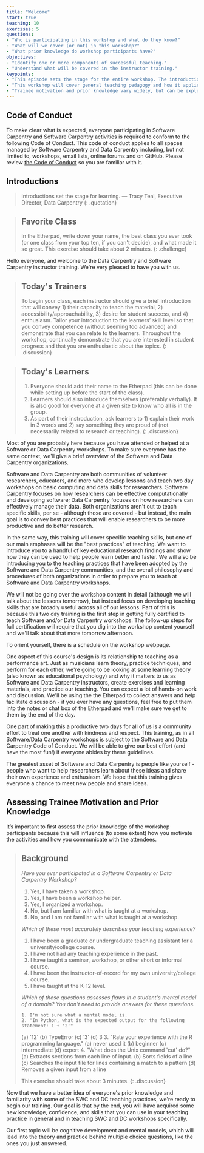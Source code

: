 ```yaml
---
title: "Welcome"
start: true
teaching: 10
exercises: 5
questions:
- "Who is participating in this workshop and what do they know?"
- "What will we cover (or not) in this workshop?"
- "What prior knowledge do workshop participants have?"
objectives:
- "Identify one or more components of successful teaching."
- "Understand what will be covered in the instructor training."
keypoints:
- "This episode sets the stage for the entire workshop. The introductions and excercises help everyone begin to develop a relationship and trust."
- "This workshop will cover general teaching pedagogy and how it applies specifically to Software and Data Carpentry."
- "Trainee motivation and prior knowledge vary widely, but can be explored with a quick multiple choice quiz."
---
```


## Code of Conduct

To make clear what is expected, everyone participating in Software Carpentry and Software Carpentry activities is required
to conform to the following Code of Conduct. This code of conduct applies to all spaces managed by Software Carpentry
and Data Carpentry including, but not limited to, workshops, email lists, online forums and on GitHub. Please review
[the Code of Conduct](https://software-carpentry.org/conduct/) so you are familiar with it.

## Introductions

> Introductions set the stage for learning.
> — Tracy Teal, Executive Director, Data Carpentry
{: .quotation}

> ## Favorite Class
>
> In the Etherpad, write down your name, the best class you ever
> took (or one class from your top ten, if you can't decide), and
> what made it so great.
> This exercise should take about 2 minutes.
{: .challenge}

Hello everyone, and welcome to the Data Carpentry and Software Carpentry
instructor training.  We're very pleased to have you with us.

> ## Today's Trainers
>
> To begin your class, each instructor should give a brief introduction that will convey 1) their capacity to teach the material, 2) accessibility/approachability, 3) desire for student success, and 4) enthusiasm. Tailor your introduction to the learners’ skill level so that you convey competence (without seeming too advanced) and demonstrate that you can relate to the learners. Throughout the workshop, continually demonstrate that you are interested in student progress and that you are enthusiastic about the topics.
{: .discussion}

> ## Today's Learners
>
> 1. Everyone should add their name to the Etherpad (this can be done while setting up before the start of the class).
> 1. Learners should also introduce themselves (preferably verbally). It is also good for everyone at a given site to know who all is in the group.
> 1. As part of their instroduction, ask learners to 1) explain their work in 3 words and 2) say something they are proud of (not necessarily related to research or teaching).
{: .discussion}

Most of you are probably here because you have attended or helped at
a Software or Data Carpentry workshops.  To make sure everyone has the
same context, we'll give a brief overview of the Software and Data
Carpentry organizations.

Software and Data Carpentry are
both communities of volunteer researchers, educators, and more who develop
lessons and teach two day workshops on basic computing and data skills for
researchers.  Software Carpentry focuses on how researchers can be effective
computationally and developing software; Data Carpentry focuses on how
researchers can effectively manage their data.
Both organizations aren't out to teach specific skills, per se - although those
are covered - but instead, the main goal is to convey best practices that will enable
researchers to be more productive and do better research.

In the same way, this training will cover specific teaching skills, but
one of our main emphases will be the "best practices" of teaching.  We
want to introduce you to a handful of key educational research
findings and show how they can be used to help people learn better
and faster.  We will also
be introducing you to the teaching practices that have been
adopted by the Software and Data Carpentry communities, and the
overall philosophy and procedures of both organizations in order
to prepare you to teach at Software and Data Carpentry workshops.

We will not be going
over the workshop content in detail (although we will talk about
the lessons tomorrow), but instead
focus on developing teaching skills that are broadly
useful across all of our lessons.  Part of this is because
this two day training is the first step in getting fully certified
to teach Software and/or Data Carpentry workshops.
The follow-up steps for full certification will require that you dig into the workshop
content yourself and we'll talk about that more tomorrow afternoon.

To orient yourself, there is a schedule on the workshop webpage.

One aspect of this course's design is its relationship to teaching
as a performance art.  Just as musicians learn theory, practice techniques,
and perform for each other, we're going to be looking at some learning
theory (also known as educational psychology) and why it matters to us
as Software and Data Carpentry instructors, create exercises and learning
materials, and practice our teaching.  You can expect a lot of
hands-on work and discussion.  We'll be using the the Etherpad to collect
answers and help facilitate discussion - if you ever have any questions,
feel free to put them into the notes or chat box of the Etherpad and we'll
make sure we get to them by the end of the day.

One part of making this a productive two days for all of us is a
community effort to treat one another with kindness and respect.  This
training, as in all Software/Data Carpentry workshops is subject to
the Software and Data Carpentry Code of Conduct.  We will be able to give our
best effort (and have the most fun!) if everyone abides by these guidelines.

The greatest asset of Software and
Data Carpentry is people like yourself - people who want to help
researchers learn about these ideas and share their own experience
and enthusiasm.  We hope that this training gives everyone a chance to
meet new people and share ideas.

## Assessing Trainee Motivation and Prior Knowledge

It’s important to first assess the prior knowledge of the workshop
participants because this will influence (to some extent) how you
motivate the activities and how you communicate with the attendees.

> ## Background
>
> *Have you ever participated in a Software Carpentry or Data Carpentry Workshop?*
>
> 1.  Yes, I have taken a workshop.
> 2.  Yes, I have been a workshop helper.
> 3.  Yes, I organized a workshop.
> 4.  No, but I am familiar with what is taught at a workshop.
> 5.  No, and I am not familiar with what is taught at a workshop.
>
> *Which of these most accurately describes your teaching experience?*
>
>
>    1.  I have been a graduate or undergraduate teaching assistant for a university/college course.
>    2.  I have not had any teaching experience in the past.
>    3.  I have taught a seminar, workshop, or other short or informal course.
>    4.  I have been the instructor-of-record for my own university/college course.
>    5.  I have taught at the K-12 level.
>
> *Which of these questions assesses flaws in a student's mental model of a domain? You don't need to provide answers for these questions.*
>
>     1. I'm not sure what a mental model is.
>     2. "In Python, what is the expected output for the following statement: 1 + '2'"
> 	(a) '12'
> 	(b) TypeError
> 	(c) ‘3’
> 	(d) 3
>     3. "Rate your experience with the R programming language."
> 	(a) never used it
> 	(b) beginner
> 	(c) intermediate
> 	(d) expert
>     4. "What does the Unix command 'cut' do?"
> 	(a) Extracts sections from each line of input.
> 	(b) Sorts fields of a line
> 	(c) Searches the input file for lines containing a match to a pattern
> 	(d) Removes a given input from a line
>
> This exercise should take about 3 minutes.
{: .discussion}

Now that we have a better idea of everyone's prior knowledge and
familiarity with some of the SWC and DC teaching practices, we're
ready to begin our training. Our goal is that by the end, you will
have acquired some new knowledge, confidence, and skills that you can
use in your teaching practice in general and in teaching SWC and DC
workshops specifically.

Our first topic will be cognitive development and mental models,
which will lead into the theory and practice behind multiple choice
questions, like the ones you just answered.
